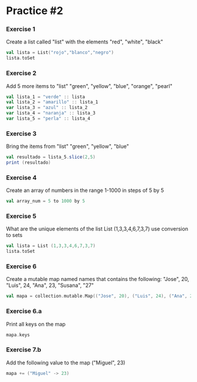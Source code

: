 # Practice #2

### Exercise 1

Create a list called "list" with the elements "red", "white", "black"

``` scala
val lista = List("rojo","blanco","negro")
lista.toSet
```

### Exercise 2

Add 5 more items to "list" "green", "yellow", "blue", "orange", "pearl"

``` scala
val lista_1 = "verde" :: lista
val lista_2 = "amarillo" :: lista_1
var lista_3 = "azul" :: lista_2
var lista_4 = "naranja" :: lista_3
var lista_5 = "perla" :: lista_4
```

### Exercise 3

Bring the items from "list" "green", "yellow", "blue"

``` scala
val resultado = lista_5.slice(2,5) 
print (resultado)
```

### Exercise 4

Create an array of numbers in the range 1-1000 in steps of 5 by 5

``` scala
val array_num = 5 to 1000 by 5
```

### Exercise 5

What are the unique elements of the list List (1,3,3,4,6,7,3,7) use conversion to sets

``` scala
val lista = List (1,3,3,4,6,7,3,7)
lista.toSet
```

### Exercise 6

Create a mutable map named names that contains the following: "Jose", 20, "Luis", 24, "Ana", 23, "Susana", "27"

``` scala
val mapa = collection.mutable.Map(("Jose", 20), ("Luis", 24), ("Ana", 23), ("Susana", "27"))
```

### Exercise 6.a

Print all keys on the map

``` scala
mapa.keys
```

### Exercise 7.b

Add the following value to the map ("Miguel", 23)

``` scala
mapa += ("Miguel" -> 23)
```